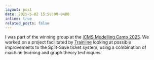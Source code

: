 ```yaml
---
layout: post
date: 2025-5-02 15:59:00-0400
inline: true
related_posts: false
---
```


I was part of the winning group at the [ICMS Modelling Camp 2025](https://www.icms.org.uk/ICMS-ModCamp25).
We worked on a project facilitated by [Trainline](https://www.thetrainline.com/)
looking at possible improvements to the Split-Save ticket system, using a combination of
machine learning and graph theory techniques.
